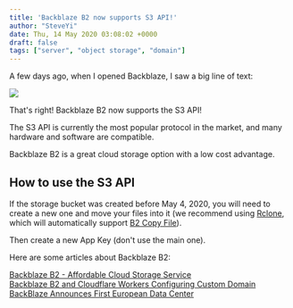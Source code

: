 ```yaml
---
title: 'Backblaze B2 now supports S3 API!'
author: "SteveYi"
date: Thu, 14 May 2020 03:08:02 +0000
draft: false
tags: ["server", "object storage", "domain"]
---
```


A few days ago, when I opened Backblaze, I saw a big line of text:

![](https://static-a1.steveyi.net/media/blog/2020051402585860.png)

That's right! Backblaze B2 now supports the S3 API!

The S3 API is currently the most popular protocol in the market, and many hardware and software are compatible.

Backblaze B2 is a great cloud storage option with a low cost advantage.

How to use the S3 API
----------

If the storage bucket was created before May 4, 2020, you will need to create a new one and move your files into it (we recommend using [Rclone](https://rclone.org), which will automatically support [B2 Copy File](https://www.backblaze.com/b2/docs/b2_copy_file.html)).

Then create a new App Key (don't use the main one).

Here are some articles about Backblaze B2:

[Backblaze B2 - Affordable Cloud Storage Service](https://blog.steveyi.net/backblaze-b2/)  
[Backblaze B2 and Cloudflare Workers Configuring Custom Domain](https://blog.steveyi.net/b2-cfworkers/)  
[BackBlaze Announces First European Data Center](https://blog.steveyi.net/backblaze-eu-central/)
